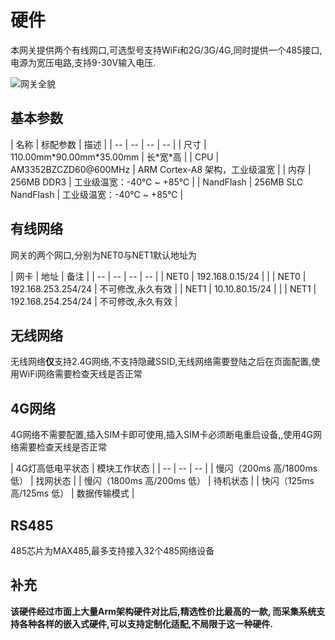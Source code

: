 # 硬件

本网关提供两个有线网口,可选型号支持WiFi和2G/3G/4G,同时提供一个485接口,电源为宽压电路,支持9-30V输入电压.

![网关全貌](/img/iotbox.jpg)

## 基本参数

| 名称 | 标配参数 | 描述 |
| -- | -- | -- | -- |
| 尺寸 | 110.00mm\*90.00mm\*35.00mm | 长\*宽\*高 |
| CPU | AM3352BZCZD60@600MHz | ARM Cortex-A8 架构，工业级温宽 |
| 内存 | 256MB DDR3 | 工业级温宽：-40℃ ~ +85℃ |
| NandFlash | 256MB SLC NandFlash | 工业级温宽：-40℃ ~ +85℃ |

## 有线网络

网关的两个网口,分别为NET0与NET1默认地址为

| 网卡 | 地址 | 备注 |
| -- | -- | -- | -- |
| NET0 | 192.168.0.15/24 |  |
| NET0 | 192.168.253.254/24 | 不可修改,永久有效 |
| NET1 | 10.10.80.15/24 |  |
| NET1 | 192.168.254.254/24 | 不可修改,永久有效 |

## 无线网络

无线网络**仅**支持2.4G网络,不支持隐藏SSID,无线网络需要登陆之后在页面配置,使用WiFi网络需要检查天线是否正常

## 4G网络

4G网络不需要配置,插入SIM卡即可使用,插入SIM卡必须断电重启设备,,使用4G网络需要检查天线是否正常

| 4G灯高低电平状态 | 模块工作状态 |
| -- | -- | -- |
| 慢闪（200ms 高/1800ms 低） | 找网状态 |
| 慢闪（1800ms 高/200ms 低） | 待机状态 |
| 快闪（125ms 高/125ms 低） | 数据传输模式 |

## RS485

485芯片为MAX485,最多支持接入32个485网络设备

## 补充

**该硬件经过市面上大量Arm架构硬件对比后,精选性价比最高的一款, 而采集系统支持各种各样的嵌入式硬件,可以支持定制化适配,不局限于这一种硬件.** 

